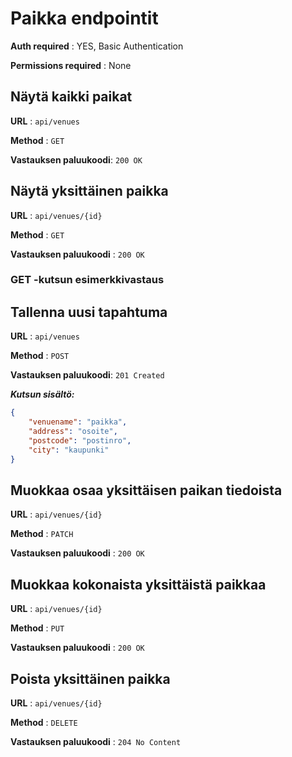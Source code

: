 # Paikka endpointit
**Auth required** : YES, Basic Authentication

**Permissions required** : None

## Näytä kaikki paikat

**URL** : `api/venues`

**Method** : `GET`

**Vastauksen paluukoodi**: `200 OK`

## Näytä yksittäinen paikka

**URL** : `api/venues/{id}`

**Method** : `GET`

**Vastauksen paluukoodi** : `200 OK`

### GET -kutsun esimerkkivastaus

## Tallenna uusi tapahtuma

**URL** : `api/venues`

**Method** : `POST`

**Vastauksen paluukoodi**: `201 Created`

***Kutsun sisältö:***
```json
{
    "venuename": "paikka",
    "address": "osoite",
    "postcode": "postinro",
    "city": "kaupunki"
}
```


## Muokkaa osaa yksittäisen paikan tiedoista
**URL** : `api/venues/{id}`

**Method** : `PATCH`

**Vastauksen paluukoodi** : `200 OK`

## Muokkaa kokonaista yksittäistä paikkaa

**URL** : `api/venues/{id}`

**Method** : `PUT`

**Vastauksen paluukoodi** : `200 OK`

## Poista yksittäinen paikka

**URL** : `api/venues/{id}`

**Method** : `DELETE`

**Vastauksen paluukoodi** : `204 No Content`
